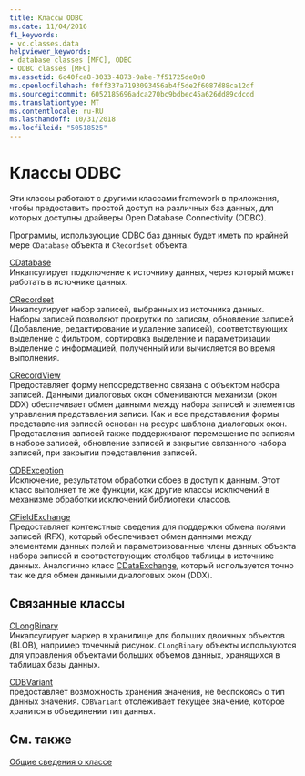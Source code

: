 ```yaml
---
title: Классы ODBC
ms.date: 11/04/2016
f1_keywords:
- vc.classes.data
helpviewer_keywords:
- database classes [MFC], ODBC
- ODBC classes [MFC]
ms.assetid: 6c40fca8-3033-4873-9abe-7f51725de0e0
ms.openlocfilehash: f0ff337a7193093456ab4f5de2f6087d88ca12df
ms.sourcegitcommit: 6052185696adca270bc9bdbec45a626dd89cdcdd
ms.translationtype: MT
ms.contentlocale: ru-RU
ms.lasthandoff: 10/31/2018
ms.locfileid: "50518525"
---
```

# <a name="odbc-classes"></a>Классы ODBC

Эти классы работают с другими классами framework в приложения, чтобы предоставить простой доступ на различных баз данных, для которых доступны драйверы Open Database Connectivity (ODBC).

Программы, использующие ODBC баз данных будет иметь по крайней мере `CDatabase` объекта и `CRecordset` объекта.

[CDatabase](../mfc/reference/cdatabase-class.md)<br/>
Инкапсулирует подключение к источнику данных, через который может работать в источнике данных.

[CRecordset](../mfc/reference/crecordset-class.md)<br/>
Инкапсулирует набор записей, выбранных из источника данных. Наборы записей позволяют прокрутки по записям, обновление записей (Добавление, редактирование и удаление записей), соответствующих выделение с фильтром, сортировка выделение и параметризации выделение с информацией, полученный или вычисляется во время выполнения.

[CRecordView](../mfc/reference/crecordview-class.md)<br/>
Предоставляет форму непосредственно связана с объектом набора записей. Данными диалоговых окон обмениваются механизм (окон DDX) обеспечивает обмен данными между набора записей и элементов управления представления записи. Как и все представления формы представления записей основан на ресурс шаблона диалоговых окон. Представления записей также поддерживают перемещение по записям в наборе записей, обновление записей и закрытие связанного набора записей, при закрытии представления записей.

[CDBException](../mfc/reference/cdbexception-class.md)<br/>
Исключение, результатом обработки сбоев в доступ к данным. Этот класс выполняет те же функции, как другие классы исключений в механизме обработки исключений библиотеки классов.

[CFieldExchange](../mfc/reference/cfieldexchange-class.md)<br/>
Предоставляет контекстные сведения для поддержки обмена полями записей (RFX), который обеспечивает обмен данными между элементами данных полей и параметризованные члены данных объекта набора записей и соответствующих столбцов таблицы в источнике данных. Аналогично класс [CDataExchange](../mfc/reference/cdataexchange-class.md), который используется точно так же для обмен данными диалоговых окон (DDX).

## <a name="related-classes"></a>Связанные классы

[CLongBinary](../mfc/reference/clongbinary-class.md)<br/>
Инкапсулирует маркер в хранилище для больших двоичных объектов (BLOB), например точечный рисунок. `CLongBinary` объекты используются для управления объектами больших объемов данных, хранящихся в таблицах базы данных.

[CDBVariant](../mfc/reference/cdbvariant-class.md)<br/>
предоставляет возможность хранения значения, не беспокоясь о тип данных значения. `CDBVariant` отслеживает текущее значение, которое хранится в объединении тип данных.

## <a name="see-also"></a>См. также

[Общие сведения о классе](../mfc/class-library-overview.md)

